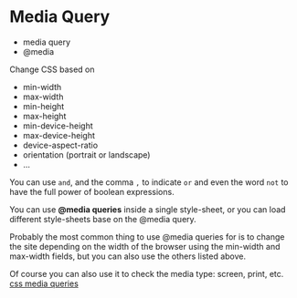 # Media Query

* media query
* @media

Change CSS based on


* min-width
* max-width
* min-height
* max-height
* min-device-height
* max-device-height
* device-aspect-ratio
* orientation (portrait or landscape)
* ...

You can use `and`, and the comma `,` to indicate `or` and even the word `not` to have the full
power of boolean expressions.

You can use **@media queries** inside a single style-sheet, or you can load different style-sheets base on the @media query.

Probably the most common thing to use @media queries for is to change the site depending on the width of the browser
using the min-width and max-width fields, but you can also use the others listed above.


Of course you can also use it to check the media type: screen, print, etc.
[css media queries](http://css-tricks.com/css-media-queries/)


